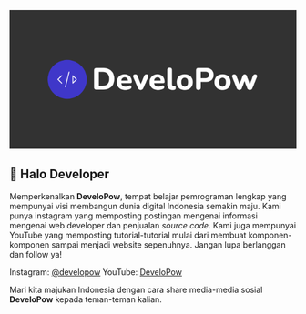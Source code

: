 ![DeveloPow](./brand/DeveloPow%20Dark.png)

## 👋 Halo Developer

Memperkenalkan **DeveloPow**, tempat belajar pemrograman lengkap yang mempunyai visi membangun dunia digital Indonesia semakin maju. Kami punya instagram yang memposting postingan mengenai informasi mengenai web developer dan penjualan *source code*. Kami juga mempunyai YouTube yang memposting tutorial-tutorial mulai dari membuat komponen-komponen sampai menjadi website sepenuhnya. Jangan lupa berlanggan dan follow ya!

Instagram: [@developow](https://www.instagram.com/developow/)
YouTube: [DeveloPow](https://www.youtube.com/channel/UChTEy7EAeKJVvcK1GkmHpJA)

Mari kita majukan Indonesia dengan cara share media-media sosial **DeveloPow** kepada teman-teman kalian.
